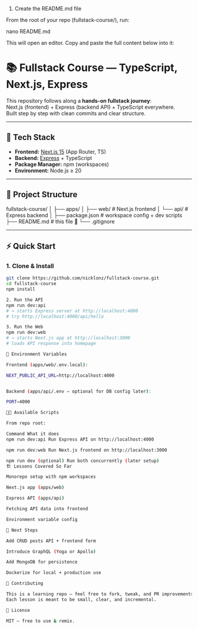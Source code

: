 1. Create the README.md file

From the root of your repo (fullstack-course/), run:

nano README.md


This will open an editor. Copy and paste the full content below into it:

# 📚 Fullstack Course — TypeScript, Next.js, Express

This repository follows along a **hands-on fullstack journey**:  
Next.js (frontend) + Express (backend API) + TypeScript everywhere.  
Built step by step with clean commits and clear structure.

---

## 🚀 Tech Stack
- **Frontend:** [Next.js 15](https://nextjs.org/) (App Router, TS)
- **Backend:** [Express](https://expressjs.com/) + TypeScript
- **Package Manager:** npm (workspaces)
- **Environment:** Node.js ≥ 20

---

## 📂 Project Structure


fullstack-course/
│
├── apps/
│ ├── web/ # Next.js frontend
│ └── api/ # Express backend
│
├── package.json # workspace config + dev scripts
├── README.md # this file 🙂
└── .gitignore


---

## ⚡ Quick Start

### 1. Clone & Install
```bash
git clone https://github.com/nicklonz/fullstack-course.git
cd fullstack-course
npm install

2. Run the API
npm run dev:api
# → starts Express server at http://localhost:4000
# try http://localhost:4000/api/hello

3. Run the Web
npm run dev:web
# → starts Next.js app at http://localhost:3000
# loads API response into homepage

🔑 Environment Variables

Frontend (apps/web/.env.local):

NEXT_PUBLIC_API_URL=http://localhost:4000


Backend (apps/api/.env — optional for DB config later):

PORT=4000

🧑‍💻 Available Scripts

From repo root:

Command	What it does
npm run dev:api	Run Express API on http://localhost:4000

npm run dev:web	Run Next.js frontend on http://localhost:3000

npm run dev	(optional) Run both concurrently (later setup)
🏗 Lessons Covered So Far

Monorepo setup with npm workspaces

Next.js app (apps/web)

Express API (apps/api)

Fetching API data into frontend

Environment variable config

📌 Next Steps

Add CRUD posts API + frontend form

Introduce GraphQL (Yoga or Apollo)

Add MongoDB for persistence

Dockerize for local + production use

🤝 Contributing

This is a learning repo — feel free to fork, tweak, and PR improvements.
Each lesson is meant to be small, clear, and incremental.

📜 License

MIT — free to use & remix.